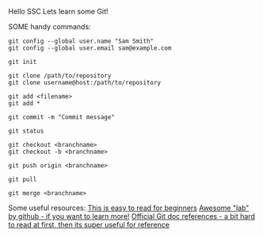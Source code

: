 Hello SSC Lets learn some Git!

SOME handy commands:
```
git config --global user.name "Sam Smith"
git config --global user.email sam@example.com

git init

git clone /path/to/repository
git clone username@host:/path/to/repository

git add <filename>
git add *

git commit -m "Commit message"

git status

git checkout <branchname>
git checkout -b <branchname>

git push origin <branchname>

git pull

git merge <branchname>
```

Some useful resources:
[This is easy to read for beginners](https://www.atlassian.com/git/tutorials/)
[Awesome "lab" by github - if you want to learn more!](https://skills.github.com/)
[Official Git doc references - a bit hard to read at first, then its super useful for reference](https://git-scm.com/docs)

